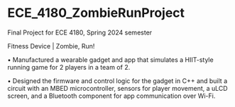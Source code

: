 # ECE_4180_ZombieRunProject
Final Project for ECE 4180, Spring 2024 semester


Fitness Device | Zombie, Run!

• Manufactured a wearable gadget and app that simulates a HIIT-style running game for 2 players in a team of 2.

• Designed the firmware and control logic for the gadget in C++ and built a circuit with an MBED microcontroller,
sensors for player movement, a uLCD screen, and a Bluetooth component for app communication over Wi-Fi.
